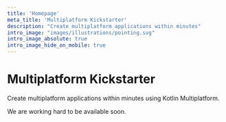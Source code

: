 ```yaml
---
title: 'Homepage'
meta_title: 'Multiplatform Kickstarter'
description: "Create multiplatform applications within minutes"
intro_image: "images/illustrations/pointing.svg"
intro_image_absolute: true
intro_image_hide_on_mobile: true
---
```


# Multiplatform Kickstarter

Create multiplatform applications within minutes using Kotlin Multiplatform.

We are working hard to be available soon.
